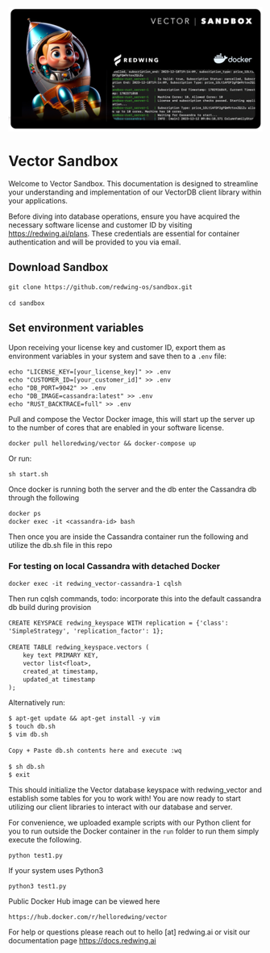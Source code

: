 ![Project Image](sandbox.png)

# Vector Sandbox

Welcome to Vector Sandbox. This documentation is designed to streamline your understanding and implementation of our VectorDB client library within your applications.

Before diving into database operations, ensure you have acquired the necessary software license and customer ID by visiting https://redwing.ai/plans. These credentials are essential for container authentication and will be provided to you via email.

## Download Sandbox

```
git clone https://github.com/redwing-os/sandbox.git

cd sandbox 
```

## Set environment variables

Upon receiving your license key and customer ID, export them as environment variables in your system and save then to a `.env` file:

```
echo "LICENSE_KEY=[your_license_key]" >> .env
echo "CUSTOMER_ID=[your_customer_id]" >> .env
echo "DB_PORT=9042" >> .env
echo "DB_IMAGE=cassandra:latest" >> .env
echo "RUST_BACKTRACE=full" >> .env
```

Pull and compose the Vector Docker image, this will start up the server up to the number of cores that are enabled in your software license.

```
docker pull helloredwing/vector && docker-compose up
```

Or run:

```
sh start.sh
```

Once docker is running both the server and the db enter the Cassandra db through the following

```
docker ps
docker exec -it <cassandra-id> bash
```

Then once you are inside the Cassandra container run the following and utilize the db.sh file in this repo

### For testing on local Cassandra with detached Docker

```
docker exec -it redwing_vector-cassandra-1 cqlsh
```

Then run cqlsh commands, todo: incorporate this into the default cassandra db build during provision

```
CREATE KEYSPACE redwing_keyspace WITH replication = {'class': 'SimpleStrategy', 'replication_factor': 1};

CREATE TABLE redwing_keyspace.vectors (
    key text PRIMARY KEY,
    vector list<float>,
    created_at timestamp,
    updated_at timestamp
);
```

Alternatively run:

```
$ apt-get update && apt-get install -y vim
$ touch db.sh
$ vim db.sh

Copy + Paste db.sh contents here and execute :wq

$ sh db.sh
$ exit
```

This should initialize the Vector database keyspace with redwing_vector and establish some tables for you to work with! You are now ready to start utilizing our client libraries to interact with our database and server.

For convenience, we uploaded example scripts with our Python client for you to run outside the Docker container in the ```run``` folder to run them simply execute the following.

```
python test1.py
```

If your system uses Python3

```
python3 test1.py
```

Public Docker Hub image can be viewed here
```
https://hub.docker.com/r/helloredwing/vector
```

For help or questions please reach out to hello [at] redwing.ai or visit our documentation page https://docs.redwing.ai

